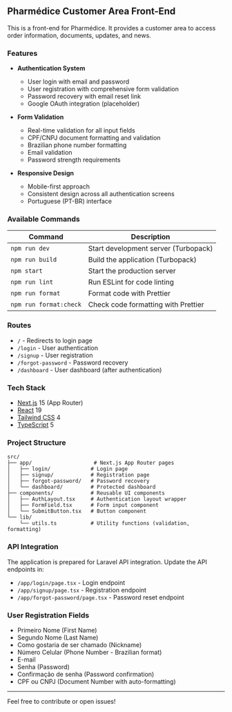 ## Pharmédice Customer Area Front-End

This is a front-end for Pharmédice. It provides a customer area to access order information, documents, updates, and news.

### Features

- **Authentication System**
  - User login with email and password
  - User registration with comprehensive form validation
  - Password recovery with email reset link
  - Google OAuth integration (placeholder)

- **Form Validation**
  - Real-time validation for all input fields
  - CPF/CNPJ document formatting and validation
  - Brazilian phone number formatting
  - Email validation
  - Password strength requirements

- **Responsive Design**
  - Mobile-first approach
  - Consistent design across all authentication screens
  - Portuguese (PT-BR) interface

### Available Commands

| Command         | Description                         |
|-----------------|-------------------------------------|
| `npm run dev`   | Start development server (Turbopack) |
| `npm run build` | Build the application (Turbopack)    |
| `npm start`     | Start the production server          |
| `npm run lint`  | Run ESLint for code linting          |
| `npm run format`| Format code with Prettier            |
| `npm run format:check` | Check code formatting with Prettier |

### Routes

- `/` - Redirects to login page
- `/login` - User authentication
- `/signup` - User registration
- `/forgot-password` - Password recovery
- `/dashboard` - User dashboard (after authentication)

### Tech Stack

- [Next.js](https://nextjs.org/) 15 (App Router)
- [React](https://react.dev/) 19
- [Tailwind CSS](https://tailwindcss.com/) 4
- [TypeScript](https://www.typescriptlang.org/) 5

### Project Structure

```
src/
├── app/                    # Next.js App Router pages
│   ├── login/             # Login page
│   ├── signup/            # Registration page
│   ├── forgot-password/   # Password recovery
│   └── dashboard/         # Protected dashboard
├── components/            # Reusable UI components
│   ├── AuthLayout.tsx     # Authentication layout wrapper
│   ├── FormField.tsx      # Form input component
│   └── SubmitButton.tsx   # Button component
└── lib/
    └── utils.ts           # Utility functions (validation, formatting)
```

### API Integration

The application is prepared for Laravel API integration. Update the API endpoints in:
- `/app/login/page.tsx` - Login endpoint
- `/app/signup/page.tsx` - Registration endpoint  
- `/app/forgot-password/page.tsx` - Password reset endpoint

### User Registration Fields

- Primeiro Nome (First Name)
- Segundo Nome (Last Name)
- Como gostaria de ser chamado (Nickname)
- Número Celular (Phone Number - Brazilian format)
- E-mail
- Senha (Password)
- Confirmação de senha (Password confirmation)
- CPF ou CNPJ (Document Number with auto-formatting)

---
Feel free to contribute or open issues!